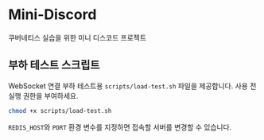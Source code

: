 # Mini-Discord
쿠버네티스 실습을 위한 미니 디스코드 프로젝트

## 부하 테스트 스크립트
WebSocket 연결 부하 테스트용 `scripts/load-test.sh` 파일을 제공합니다. 사용 전 실행 권한을 부여하세요.

```bash
chmod +x scripts/load-test.sh
```

`REDIS_HOST`와 `PORT` 환경 변수를 지정하면 접속할 서버를 변경할 수 있습니다.
